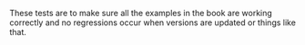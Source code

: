 These tests are to make sure all the examples in the book are working correctly and no regressions occur when versions are updated or things like that.

